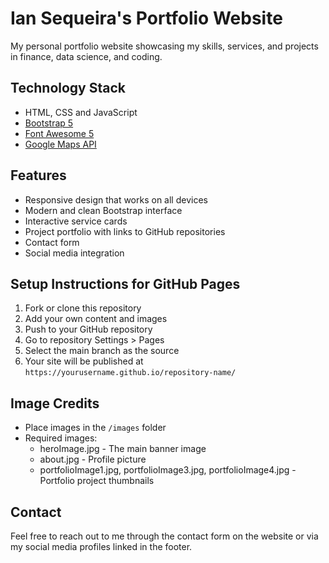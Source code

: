 # Ian Sequeira's Portfolio Website

My personal portfolio website showcasing my skills, services, and projects in finance, data science, and coding.

## Technology Stack

* HTML, CSS and JavaScript
* [Bootstrap 5](https://getbootstrap.com/docs/5.0/getting-started/introduction/)
* [Font Awesome 5](https://fontawesome.com/)
* [Google Maps API](https://developers.google.com/maps/documentation/embed/get-started)

## Features

* Responsive design that works on all devices
* Modern and clean Bootstrap interface
* Interactive service cards
* Project portfolio with links to GitHub repositories
* Contact form
* Social media integration

## Setup Instructions for GitHub Pages

1. Fork or clone this repository
2. Add your own content and images
3. Push to your GitHub repository
4. Go to repository Settings > Pages
5. Select the main branch as the source
6. Your site will be published at `https://yourusername.github.io/repository-name/`

## Image Credits

* Place images in the `/images` folder
* Required images:
  * heroImage.jpg - The main banner image
  * about.jpg - Profile picture
  * portfolioImage1.jpg, portfolioImage3.jpg, portfolioImage4.jpg - Portfolio project thumbnails

## Contact

Feel free to reach out to me through the contact form on the website or via my social media profiles linked in the footer.
